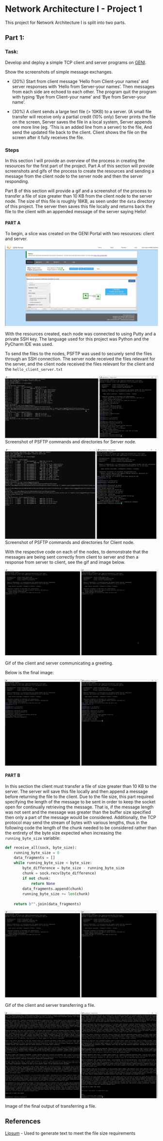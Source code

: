 # Network Architecture I - Project 1

This project for Network Architecture I is split into two parts.

## Part 1:

### Task:
Develop and deploy a simple TCP client and server programs on [GENI](https://portal.geni.net/).

Show the screenshots of simple message exchanges.

 * (20%) Start from client message ‘Hello from Client-your names’ and server responses
with ‘Hello from Server-your names’. Then messages from each side are echoed to each
other. The program quit the program with typing ‘Bye from Client-your name’ and ‘Bye
from Server-your name’.

* (30%) A client sends a large text file (> 10KB) to a server. (A small file transfer will
receive only a partial credit (10% only)
Server prints the file on the screen,
Server saves the file in a local system,
Server appends one more line (eg. ‘This is an added line from a server) to the file,
And send the updated file back to the client.
Client shows the file on the screen after it fully receives the file.

### Steps

In this section I will provide an overview of the process in creating the resources for the first part of the project. Part A of this section will provide screenshots and gifs of the process to create the resources and sending a message from the client node to the server node and then the server responding.

Part B of this section will provide a gif and a screenshot of the process to transfer a file of size greater than 10 KB from the client node to the server node. The size of this file is roughly 18KB, as seen under the `data` directory of this project. The server then saves this file locally and returns back the file to the client with an appended message of the server saying Hello!



#### PART A

To begin, a slice was created on the GENI Portal with two resources: client and server.

![Slice_Resources](docs/screenshots/Slice_Resources.png)

With the resources created, each node was connected to using Putty and a private SSH key. The language used for this project was Python and the PyCharm IDE was used.

To send the files to the nodes, PSFTP was used to securely send the files through an SSH connection. The server node received the files relevant for the server, and the client node received the files relevant for the client and the `hello_client_server.txt`

![PSFTP-Code-Server](docs/screenshots/PSFTP-Code-Server.png)
Screenshot of PSFTP commands and directories for Server node.

![PSFTP-Code-Client](docs/screenshots/PSFTP-Code-Client.png)
Screenshot of PSFTP commands and directories for Client node.

With the respective code on each of the nodes, to demonstrate that the messages are being sent correctly from client to server and then a response from server to client, see the gif and image below.

![Client-Server-Demo](docs/screenshots/Client-Server-Demo.gif)

Gif of the client and server communicating a greeting.

Below is the final image:

![Client-Server-Hello](docs/screenshots/Client-Server-Hello.png)



#### PART B

In this section the client must transfer a file of size greater than 10 KB to the server. The server will save this file locally and then append a message before returning the file to the client. Due to the file size, this part required specifying the length of the message to be sent in order to keep the socket open for continually retrieving the message. That is, if the message length was not sent and the message was greater than the buffer size specified then only a part of the message would be considered. Additionally, the TCP protocol may send the stream of bytes with various lengths, thus in the following code the length of the chunk needed to be considered rather than the entirety of the byte size expected when increasing the `running_byte_size` variable:

```python
def receive_all(sock, byte_size):
    running_byte_size = 0
    data_fragments = []
    while running_byte_size < byte_size:
        byte_difference = byte_size - running_byte_size
        chunk = sock.recv(byte_difference)
        if not chunk:
            return None
        data_fragments.append(chunk)
        running_byte_size += len(chunk)

    return b"".join(data_fragments)
```



![Client-Server-File-Transfer](docs/screenshots/Client-Server-File-Transfer.gif)

Gif of the client and server transferring a file.

![Client-Server-File-Transfer-End](docs/screenshots/Client-Server-File-Transfer-End.png)

Image of the final output of transferring a file.



## References

[Lipsum](https://www.lipsum.com/feed/html) - Used to generate text to meet the file size requirements

